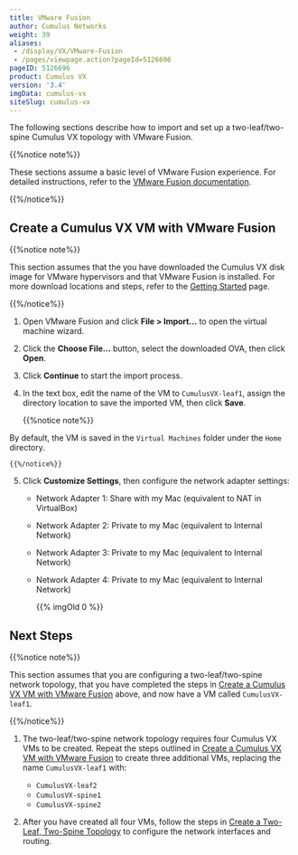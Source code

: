 ```yaml
---
title: VMware Fusion
author: Cumulus Networks
weight: 39
aliases:
 - /display/VX/VMware-Fusion
 - /pages/viewpage.action?pageId=5126696
pageID: 5126696
product: Cumulus VX
version: '3.4'
imgData: cumulus-vx
siteSlug: cumulus-vx
---
```

The following sections describe how to import and set up a
two-leaf/two-spine Cumulus VX topology with VMware Fusion.

{{%notice note%}}

These sections assume a basic level of VMware Fusion experience. For
detailed instructions, refer to the [VMware Fusion
documentation](https://www.vmware.com/support/pubs/fusion_pubs.html).

{{%/notice%}}

## Create a Cumulus VX VM with VMware Fusion

{{%notice note%}}

This section assumes that the you have downloaded the Cumulus VX disk
image for VMware hypervisors and that VMware Fusion is installed. For
more download locations and steps, refer to the
[Getting Started](/cumulus-vx/Getting-Started/) page.

{{%/notice%}}

1.  Open VMware Fusion and click **File \> Import...** to open the
    virtual machine wizard.

2.  Click the **Choose File...** button, select the downloaded OVA, then
    click **Open**.

3.  Click **Continue** to start the import process.

4.  In the text box, edit the name of the VM to `CumulusVX-leaf1`,
    assign the directory location to save the imported VM, then click
    **Save**.

    {{%notice note%}}

By default, the VM is saved in the `Virtual Machines` folder under
    the `Home` directory.

    {{%/notice%}}

5.  Click **Customize Settings**, then configure the network adapter
    settings:

      - Network Adapter 1: Share with my Mac (equivalent to NAT in VirtualBox)
      - Network Adapter 2: Private to my Mac (equivalent to Internal Network)
      - Network Adapter 3: Private to my Mac (equivalent to Internal Network)
      - Network Adapter 4: Private to my Mac (equivalent to Internal Network)

        {{% imgOld 0 %}}

## Next Steps

{{%notice note%}}

This section assumes that you are configuring a two-leaf/two-spine
network topology, that you have completed the steps in
[Create a Cumulus VX VM with VMware Fusion](#create-a-cumulus-vx-vm-with-vmware-fusion)
above, and now have a VM called `CumulusVX-leaf1`.

{{%/notice%}}

1.  The two-leaf/two-spine network topology requires four Cumulus VX VMs
    to be created. Repeat the steps outlined in
    [Create a Cumulus VX VM with VMware Fusion](#create-a-cumulus-vx-vm-with-vmware-fusion)
    to create three additional VMs, replacing the name `CumulusVX-leaf1` with:

      - `CumulusVX-leaf2`
      - `CumulusVX-spine1`
      - `CumulusVX-spine2`

2.  After you have created all four VMs, follow the steps in
    [Create a Two-Leaf, Two-Spine Topology](/cumulus-vx/Create-a-Two-Leaf-Two-Spine-Topology)
    to configure the network interfaces and routing.

